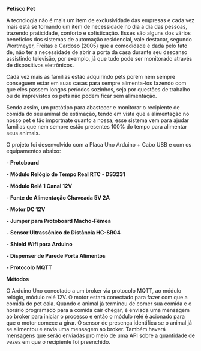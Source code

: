 **Petisco Pet**

A tecnologia não é mais um item de exclusividade das empresas e cada vez mais está se tornando um item de necessidade no dia a dia das pessoas, trazendo praticidade, conforto e sofisticação. Esses são alguns dos vários benefícios dos sistemas de automação residencial, vale destacar, segundo Wortmeyer, Freitas e Cardoso (2005) que a comodidade é dada pelo fato de, não ter a necessidade de abrir a porta da casa durante seu descanso assistindo televisão, por exemplo, já que tudo pode ser monitorado através de dispositivos eletrônicos.

Cada vez mais as famílias estão adquirindo pets porém nem sempre conseguem estar em suas casas para sempre alimenta-los fazendo com que eles passem longos períodos sozinhos, seja por questões de trabalho ou de imprevistos os pets não podem ficar sem alimentação.

Sendo assim, um protótipo para abastecer e monitorar o recipiente de comida do seu animal de estimação, tendo em vista que a alimentação no nosso pet é tão importnate quanto a nossa, esse sistema vem para ajudar familias que nem sempre estão presentes 100% do tempo para alimentar seus animais.

O projeto foi desenvolvido com a Placa Uno Arduino + Cabo USB e com os equipamentos abaixo:


**-** **Protoboard**


**-** **Módulo Relógio de Tempo Real RTC - DS3231**


**-** **Módulo Relé 1 Canal 12V**


**-** **Fonte de Alimentação Chaveada 5V 2A**


**-** **Motor DC 12V**


**-** **Jumper para Protoboard Macho-Fêmea**


**-** **Sensor Ultrassônico de Distância HC-SR04**


**-** **Shield Wifi para Arduino**


**-** **Dispenser de Parede Porta Alimentos**


**-** **Protocolo MQTT**


**Métodos**


O Arduino Uno conectado a um broker via protocolo MQTT, ao módulo relógio, módulo relé 12V. O motor estará conectado para fazer com que a comida do pet caia. Quando o animal já terminou de comer sua comida e o horário programado para a comida cair chegar, é enviada uma mensagem ao broker para iniciar o processo e então o módulo relé é acionado para que o motor comece a girar. O sensor de presença identifica se o animal já se alimentou e envia uma mensagem ao broker. Também haverá mensagens que serão enviadas pro meio de uma API sobre a quantidade de vezes em que o recipiente foi preenchido.
